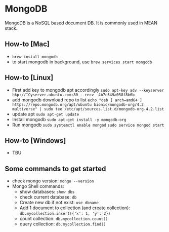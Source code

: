 # MongoDB
MongoDB is a NoSQL based document DB. It is commonly used in MEAN stack.

## How-to [Mac]
- `brew install mongodb`
- to start mongodb in background, use `brew services start mongodb`


## How-to [Linux]
- First add key to mongodb apt accordingly
  `sudo apt-key adv --keyserver hkp://^Cyserver.ubuntu.com:80 --recv  4b7c549a058f8b6b`
- add mongodb download repo to list
  `echo "deb [ arch=amd64 ] https://repo.mongodb.org/apt/ubuntu bionic/mongodb-org/4.2 multiverse" | sudo tee /etc/apt/sources.list.d/mongodb-org-4.2.list`
- update apt
  `sudo apt-get update`
- Install mongodb
  `sudo apt-get install -y mongodb-org`
- Run mongodb
  `sudo systemctl enable mongod`
  `sudo service mongod start`


## How-to [Windows]
- TBU


## Some commands to get started
- check mongo version: `mongo --version`
- Mongo Shell commands:
  - show databases: `show dbs`
  - check current database: `db`
  - Create new db if not exist: `use dbname`
  - Add 1 document to collection (and create collection): `db.mycollection.insert({'x': 1, 'y': 2})`
  - count collection: `db.mycollection.count()`
  - query collection: `db.mycollection.find()`

